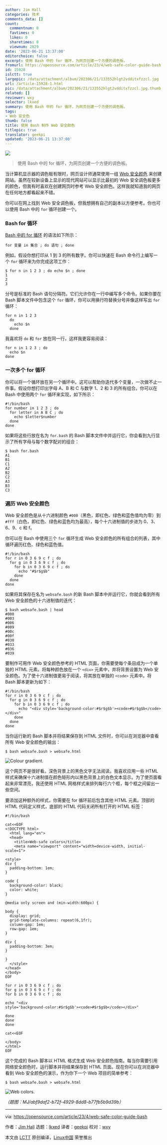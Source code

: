 ```yaml
---
author: Jim Hall
categories: 技术
comments_data: []
count:
  commentnum: 0
  favtimes: 0
  likes: 0
  sharetimes: 0
  viewnum: 2029
date: '2023-06-21 13:37:00'
editorchoice: false
excerpt: 使用 Bash 中的 for 循环，为网页创建一个方便的调色板。
fromurl: https://opensource.com/article/23/4/web-safe-color-guide-bash
id: 15928
islctt: true
largepic: /data/attachment/album/202306/21/133552hlgt2vdditxfzzcl.jpg
url: /article-15928-1.html
pic: /data/attachment/album/202306/21/133552hlgt2vdditxfzzcl.jpg.thumb.jpg
related: []
reviewer: wxy
selector: lkxed
summary: 使用 Bash 中的 for 循环，为网页创建一个方便的调色板。
tags:
- Web 安全色
thumb: false
title: 使用 Bash 制作 Web 安全颜色
titlepic: true
translator: geekpi
updated: '2023-06-21 13:37:00'
---
```


![](/data/attachment/album/202306/21/133552hlgt2vdditxfzzcl.jpg)



> 
> 使用 Bash 中的 for 循环，为网页创建一个方便的调色板。
> 
> 
> 


当计算机显示器的调色板有限时，网页设计师通常使用一组 [Web 安全颜色](https://en.wikipedia.org/wiki/Web_colors#Web-safe_colors) 来创建网站。虽然在较新设备上显示的现代网站可以显示比最初的 Web 安全调色板更多的颜色，但我有时喜欢在创建网页时参考 Web 安全颜色。这样我就知道我的网页在任何地方都看起来不错。


你可以在网上找到 Web 安全调色板，但我想拥有自己的副本以方便参考。你也可以使用 Bash 中的 `for` 循环创建一个。


### Bash for 循环


[Bash 中的 for 循环](https://opensource.com/article/19/6/how-write-loop-bash) 的语法如下所示：



```
for 变量 in 集合 ; do 语句 ; done

```

例如，假设你想打印从 1 到 3 的所有数字。你可以快速在 Bash 命令行上编写一个 `for` 循环来为你完成这项工作：



```
$ for n in 1 2 3 ; do echo $n ; done
1
2
3

```

分号是标准的 Bash 语句分隔符。它们允许你在一行中编写多个命令。如果你要在 Bash 脚本文件中包含这个 `for` 循环，你可以用换行符替换分号并像这样写出 `for` 循环：



```
for n in 1 2 3
  do
    echo $n
  done

```

我喜欢将 `do` 和 `for` 放在同一行，这样我更容易阅读：



```
for n in 1 2 3 ; do
  echo $n
done

```

### 一次多个 for 循环


你可以将一个循环放在另一个循环中。这可以帮助你迭代多个变量，一次做不止一件事。假设你想打印出字母 A、B 和 C 与数字 1、2 和 3 的所有组合。你可以在 Bash 中使用两个 `for` 循环来实现，如下所示：



```
#!/bin/bash
for number in 1 2 3 ; do
  for letter in A B C ; do
    echo $letter$number
  done
done

```

如果将这些行放在名为 `for.bash` 的 Bash 脚本文件中并运行它，你会看到九行显示了所有字母与每个数字配对的组合：



```
$ bash for.bash
A1
B1
C1
A2
B2
C2
A3
B3
C3

```

### 遍历 Web 安全颜色


Web 安全颜色是从十六进制颜色 `#000`（黑色，即红色、绿色和蓝色值均为零）到 `#fff`（白色，即红色、绿色和蓝色均为最高），每个十六进制值的步进为 0、3、6、9、c 和 f。


你可以在 Bash 中使用三个 `for` 循环生成 Web 安全颜色的所有组合的列表，其中循环遍历红色、绿色和蓝色值。



```
#!/bin/bash
for r in 0 3 6 9 c f ; do
  for g in 0 3 6 9 c f ; do
    for b in 0 3 6 9 c f ; do
      echo "#$r$g$b"
    done
  done
done

```

如果将其保存在名为 `websafe.bash` 的新 Bash 脚本中并运行它，你就会看到所有 Web 安全颜色的十六进制值的迭代：



```
$ bash websafe.bash | head
#000
#003
#006
#009
#00c
#00f
#030
#033
#036
#039

```

要制作可用作 Web 安全颜色参考的 HTML 页面，你需要使每个条目成为一个单独的 HTML 元素。将每种颜色放在一个 `<div>` 元素中，并将背景设置为 Web 安全颜色。为了使十六进制值更易于阅读，将其放在单独的 `<code>` 元素中。将 Bash 脚本更新为如下：



```
#!/bin/bash
for r in 0 3 6 9 c f ; do
  for g in 0 3 6 9 c f ; do
    for b in 0 3 6 9 c f ; do
      echo "<div style='background-color:#$r$g$b'><code>#$r$g$b</code></div>"
    done
  done
done

```

当你运行新的 Bash 脚本并将结果保存到 HTML 文件时，你可以在浏览器中查看所有 Web 安全颜色的输出：



```
$ bash websafe.bash > websafe.html

```

![Colour gradient.](/data/attachment/album/202306/21/133749zdk0pr2v9vci2duk.jpg)


这个网页不是很好看。深色背景上的黑色文字无法阅读。我喜欢应用一些 HTML 样式来确保十六进制值在颜色矩形内以黑色背景上的白色文本显示。为了使页面看起来非常漂亮，我还使用 HTML 网格样式来排列每行六个框，每个框之间留出一些空间。


要添加这种额外的样式，你需要在 for 循环前后包含其他 HTML 元素。顶部的 HTML 代码定义样式，底部的 HTML 代码关闭所有打开的 HTML 标签：



```
#!/bin/bash

cat<<EOF
<!DOCTYPE html>
  <html lang="en">
  <head>
    <title>Web-safe colors</title>
    <meta name="viewport" content="width=device-width, initial-scale=1">

<style>
div {
  padding-bottom: 1em;
}

code {
  background-color: black;
  color: white;
}

@media only screen and (min-width:600px) {

body {
  display: grid;
  grid-template-columns: repeat(6,1fr);
  column-gap: 1em;
  row-gap: 1em;
}

div {
  padding-bottom: 3em;
}

}
  </style>
</head>
</body>
EOF

for r in 0 3 6 9 c f ; do
for g in 0 3 6 9 c f ; do
for b in 0 3 6 9 c f ; do

echo "<div
style='background-color:#$r$g$b'><code>#$r$g$b</code></div>"

done
done
done

cat<<EOF

</body>
</html>
EOF

```

这个完成的 Bash 脚本以 HTML 格式生成 Web 安全颜色指南。每当你需要引用网络安全颜色时，运行脚本并将结果保存到 HTML 页面。现在你可以在浏览器中看到 Web 安全颜色的演示，作为你下一个 Web 项目的简单参考：



```
$ bash websafe.bash > websafe.html

```

![Web colors.](/data/attachment/album/202306/21/133758oww7cmeev0q5me02.jpg)


*（题图：MJ/abf9daf2-b72f-4929-8dd8-b77fb5b9d39b）*




---


via: <https://opensource.com/article/23/4/web-safe-color-guide-bash>


作者：[Jim Hall](https://opensource.com/users/jim-hall) 选题：[lkxed](https://github.com/lkxed/) 译者：[geekpi](https://github.com/geekpi) 校对：[wxy](https://github.com/wxy)


本文由 [LCTT](https://github.com/LCTT/TranslateProject) 原创编译，[Linux中国](https://linux.cn/) 荣誉推出